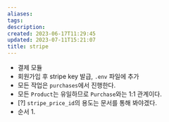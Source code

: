 ```yaml
---
aliases: 
tags: 
description:
created: 2023-06-17T11:29:45
updated: 2023-07-11T15:21:07
title: stripe
---
```

- 결제 모듈
- 회원가입 후 stripe key 발급, `.env` 파일에 추가
- 모든 작업은 `purchases`에서 진행한다.
- 모든 `Product`는 유일하므로 `Purchase`와는 1:1 관계이다.
- [?] `stripe_price_id`의 용도는 문서를 통해 봐야겠다.
- 순서
	1. 